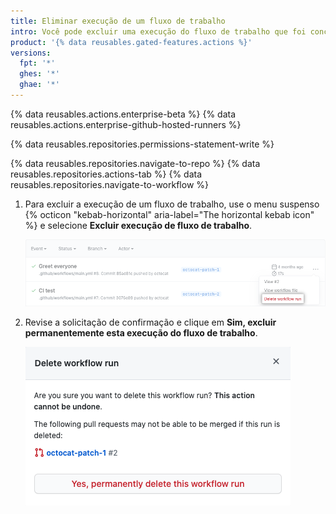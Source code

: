 ```yaml
---
title: Eliminar execução de um fluxo de trabalho
intro: Você pode excluir uma execução do fluxo de trabalho que foi concluída ou que tem mais de duas semanas.
product: '{% data reusables.gated-features.actions %}'
versions:
  fpt: '*'
  ghes: '*'
  ghae: '*'
---
```


{% data reusables.actions.enterprise-beta %}
{% data reusables.actions.enterprise-github-hosted-runners %}

{% data reusables.repositories.permissions-statement-write %}

{% data reusables.repositories.navigate-to-repo %}
{% data reusables.repositories.actions-tab %}
{% data reusables.repositories.navigate-to-workflow %}
1. Para excluir a execução de um fluxo de trabalho, use o menu suspenso {% octicon "kebab-horizontal" aria-label="The horizontal kebab icon" %} e selecione **Excluir execução de fluxo de trabalho**.

    ![Eliminar execução de um fluxo de trabalho](/assets/images/help/settings/workflow-delete-run.png)
2. Revise a solicitação de confirmação e clique em **Sim, excluir permanentemente esta execução do fluxo de trabalho**.

    ![Excluir uma confirmação de execução de fluxo de trabalho](/assets/images/help/settings/workflow-delete-run-confirmation.png)
